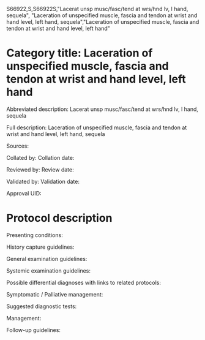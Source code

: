 S66922,S,S66922S,"Lacerat unsp musc/fasc/tend at wrs/hnd lv, l hand, sequela", "Laceration of unspecified muscle, fascia and tendon at wrist and hand level, left hand, sequela","Laceration of unspecified muscle, fascia and tendon at wrist and hand level, left hand"
# Category title: Laceration of unspecified muscle, fascia and tendon at wrist and hand level, left hand

Abbreviated description: Lacerat unsp musc/fasc/tend at wrs/hnd lv, l hand, sequela

Full description: Laceration of unspecified muscle, fascia and tendon at wrist and hand level, left hand, sequela

Sources:

Collated by:
Collation date:

Reviewed by:
Review date:

Validated by:
Validation date:

Approval UID:

# Protocol description

Presenting conditions:

History capture guidelines:

General examination guidelines:

Systemic examination guidelines:

Possible differential diagnoses with links to related protocols:

Symptomatic / Palliative management:

Suggested diagnostic tests:

Management:

Follow-up guidelines:
